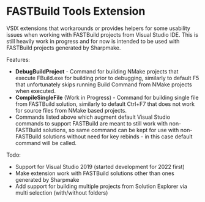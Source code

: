 FASTBuild Tools Extension
==========
VSIX extensions that workarounds or provides helpers for some usability issues when working with FASTBuild projects from Visual Studio IDE. This is still heavily work in progress and for now is intended to be used with FASTBuild projects generated by Sharpmake.

Features:
* **DebugBuildProject** - Command for building NMake projects that execute FBuild.exe for building prior to debugging, similarly to default F5 that unfortunately skips running Build Command from NMake projects when executed.
* **CompileSingleFile** (Work in Progress) - Command for building single file from FASTBuild solution, similarly to default Ctrl+F7 that does not work for source files from NMake based projects.
* Commands listed above which augment default Visual Studio commands to support FASTBuild are meant to still work with non-FASTBuild solutions, so same command can be kept for use with non-FASTBuild solutions without need for key rebinds - in this case default command will be called.

Todo:
* Support for Visual Studio 2019 (started development for 2022 first)
* Make extension work with FASTBuild solutions other than ones generated by Sharpmake
* Add support for building multiple projects from Solution Explorer via multi selection (with/without folders)
